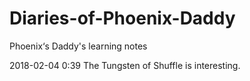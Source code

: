 # Diaries-of-Phoenix-Daddy
Phoenix‘s Daddy's learning notes

2018-02-04 0:39  The Tungsten of Shuffle is interesting.
